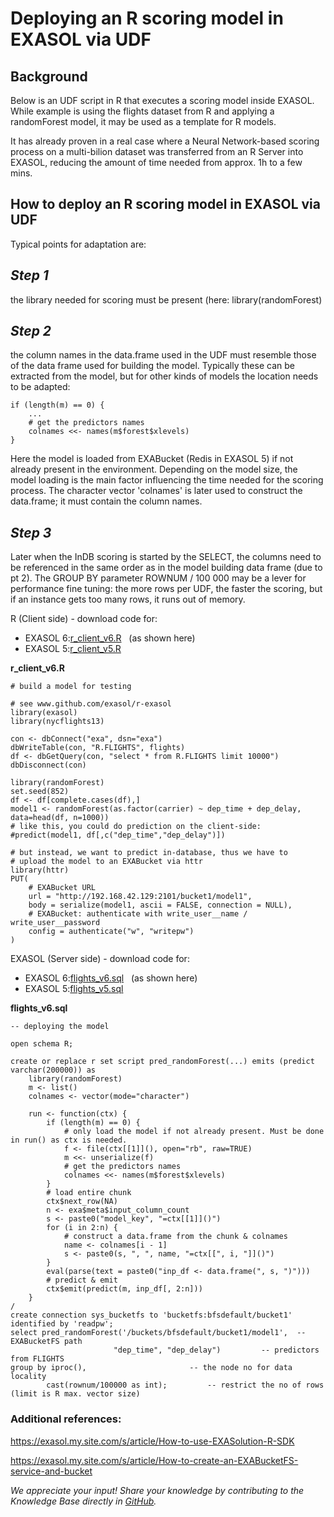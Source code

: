 # Deploying an R scoring model in EXASOL via UDF 
## Background

Below is an UDF script in R that executes a scoring model inside EXASOL. While example is using the flights dataset from R and applying a randomForest model, it may be used as a template for R models.

It has already proven in a real case where a Neural Network-based scoring process on a multi-bilion dataset was transferred from an R Server into EXASOL, reducing the amount of time needed from approx. 1h to a few mins.

## How to deploy an R scoring model in EXASOL via UDF

Typical points for adaptation are:

## *Step 1*

the library needed for scoring must be present (here: library(randomForest)

## *Step 2*

the column names in the data.frame used in the UDF must resemble those of the data frame used for building the model. Typically these can be extracted from the model, but for other kinds of models the location needs to be adapted:


```markup
if (length(m) == 0) {
	...
	# get the predictors names
	colnames <<- names(m$forest$xlevels)
}
```
Here the model is loaded from EXABucket (Redis in EXASOL 5) if not already present in the environment. Depending on the model size, the model loading is the main factor influencing the time needed for the scoring process. The character vector 'colnames' is later used to construct the data.frame; it must contain the column names.

## *Step 3*

Later when the InDB scoring is started by the SELECT, the columns need to be referenced in the same order as in the model building data frame (due to pt 2). The GROUP BY parameter ROWNUM / 100 000 may be a lever for performance fine tuning: the more rows per UDF, the faster the scoring, but if an instance gets too many rows, it runs out of memory.

R (Client side) - download code for:

* EXASOL 6:[r_client_v6.R](https://www.exasol.com/support/secure/attachment/50966/50966_r_client_v6.R "r_client_v6.R")   (as shown here)
* EXASOL 5:[r_client_v5.R](https://www.exasol.com/support/secure/attachment/50968/50968_r_client_v5.R "r_client_v5.R")

**r_client_v6.R**
```"code-java"
# build a model for testing

# see www.github.com/exasol/r-exasol
library(exasol)
library(nycflights13)

con <- dbConnect("exa", dsn="exa")
dbWriteTable(con, "R.FLIGHTS", flights)
df <- dbGetQuery(con, "select * from R.FLIGHTS limit 10000")
dbDisconnect(con)

library(randomForest)
set.seed(852)
df <- df[complete.cases(df),]
model1 <- randomForest(as.factor(carrier) ~ dep_time + dep_delay, data=head(df, n=1000))
# like this, you could do prediction on the client-side:
#predict(model1, df[,c("dep_time","dep_delay")])

# but instead, we want to predict in-database, thus we have to
# upload the model to an EXABucket via httr
library(httr)
PUT(
	# EXABucket URL
	url = "http://192.168.42.129:2101/bucket1/model1",
	body = serialize(model1, ascii = FALSE, connection = NULL),
	# EXABucket: authenticate with write_user__name / write_user__password
	config = authenticate("w", "writepw")
)
```
EXASOL (Server side) - download code for:

* EXASOL 6:[flights_v6.sql](https://www.exasol.com/support/secure/attachment/50967/50967_flights_v6.sql "flights_v6.sql")   (as shown here)
* EXASOL 5:[flights_v5.sql](https://www.exasol.com/support/secure/attachment/50969/50969_flights_v5.sql "flights_v5.sql")

**flights_v6.sql**
```"code-sql"
-- deploying the model

open schema R;

create or replace r set script pred_randomForest(...) emits (predict varchar(200000)) as
	library(randomForest)
	m <- list()
	colnames <- vector(mode="character")

	run <- function(ctx) {
		if (length(m) == 0) {
	    	# only load the model if not already present. Must be done in run() as ctx is needed.
			f <- file(ctx[[1]](), open="rb", raw=TRUE)
			m <<- unserialize(f) 
			# get the predictors names
			colnames <<- names(m$forest$xlevels)
		}
		# load entire chunk
		ctx$next_row(NA)
		n <- exa$meta$input_column_count
		s <- paste0("model_key", "=ctx[[1]]()")
	    for (i in 2:n) {
			# construct a data.frame from the chunk & colnames
			name <- colnames[i - 1]
			s <- paste0(s, ", ", name, "=ctx[[", i, "]]()")
		}
		eval(parse(text = paste0("inp_df <- data.frame(", s, ")")))
		# predict & emit
		ctx$emit(predict(m, inp_df[, 2:n]))
	}
/
create connection sys_bucketfs to 'bucketfs:bfsdefault/bucket1' identified by 'readpw';
select pred_randomForest('/buckets/bfsdefault/bucket1/model1',	-- EXABucketFS path
                       "dep_time", "dep_delay")			-- predictors
from FLIGHTS
group by iproc(),						-- the node no for data locality
		cast(rownum/100000 as int);			-- restrict the no of rows (limit is R max. vector size)
```
### Additional references:

<https://exasol.my.site.com/s/article/How-to-use-EXASolution-R-SDK>

<https://exasol.my.site.com/s/article/How-to-create-an-EXABucketFS-service-and-bucket>

*We appreciate your input! Share your knowledge by contributing to the Knowledge Base directly in [GitHub](https://github.com/exasol/public-knowledgebase).* 